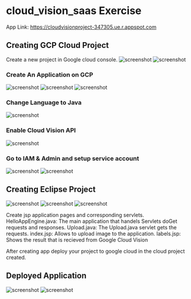 # cloud_vision_saas Exercise
App Link: https://cloudvisionproject-347305.ue.r.appspot.com

## Creating GCP Cloud Project
Create a new project in Google cloud console.
![screenshot](Screenshots/ss1.PNG)
![screenshot](Screenshots/ss2.PNG)
### Create An Application on GCP
![screenshot](Screenshots/ss3.PNG)
![screenshot](Screenshots/ss4.PNG)
![screenshot](Screenshots/ss5.PNG)
### Change Language to Java
![screenshot](Screenshots/ss6.PNG)
### Enable Cloud Vision API
![screenshot](Screenshots/ss7.PNG)

### Go to IAM & Admin and setup service account
![screenshot](Screenshots/ss8.PNG)
![screenshot](Screenshots/ss9.PNG)
## Creating Eclipse Project
![screenshot](Screenshots/ss10.PNG)
![screenshot](Screenshots/ss11.PNG)
![screenshot](Screenshots/ss12.PNG)

Create jsp application pages and corresponding servlets.
HelloAppEngine.java: The main application that handels Servlets doGet requests and responses.
Upload.java: The Upload.java servlet gets the requests.
index.jsp: Allows to upload image to the application. 
labels.jsp: Shows the result that is recieved from Google Cloud Vision

After creating app deploy your project to google cloud in the cloud project created.

## Deployed Application
![screenshot](Screenshots/index.PNG)
![screenshot](Screenshots/result.PNG)

